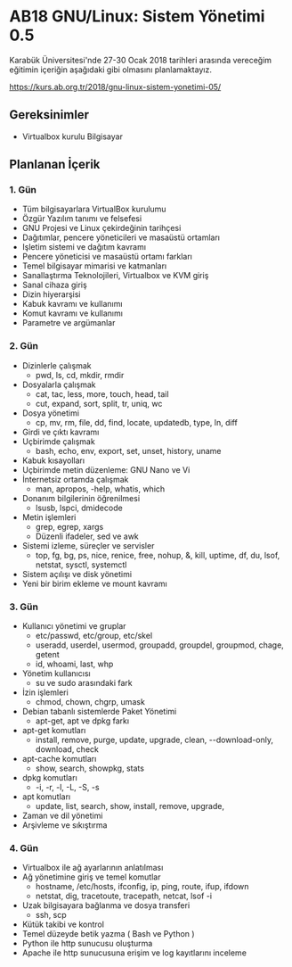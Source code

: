# AB18 GNU/Linux: Sistem Yönetimi 0.5
Karabük Üniversitesi'nde 27-30 Ocak 2018 tarihleri arasında vereceğim eğitimin içeriğin aşağıdaki gibi olmasını planlamaktayız.

https://kurs.ab.org.tr/2018/gnu-linux-sistem-yonetimi-05/

## Gereksinimler
* Virtualbox kurulu Bilgisayar


## Planlanan İçerik
### 1. Gün
* Tüm bilgisayarlara VirtualBox kurulumu
* Özgür Yazılım tanımı ve felsefesi
* GNU Projesi ve Linux çekirdeğinin tarihçesi
* Dağıtımlar, pencere yöneticileri ve masaüstü ortamları
* Işletim sistemi ve dağıtım kavramı
* Pencere yöneticisi ve masaüstü ortamı farkları
* Temel bilgisayar mimarisi ve katmanları
* Sanallaştırma Teknolojileri, Virtualbox ve KVM giriş
* Sanal cihaza giriş
* Dizin hiyerarşisi
* Kabuk kavramı ve kullanımı
* Komut kavramı ve kullanımı
* Parametre ve argümanlar

### 2. Gün
* Dizinlerle çalışmak
  * pwd, ls, cd, mkdir, rmdir
* Dosyalarla çalışmak
  * cat, tac, less, more, touch, head, tail
  * cut, expand, sort, split, tr, uniq, wc
* Dosya yönetimi
  * cp, mv, rm, file, dd, find, locate, updatedb, type, ln, diff
* Girdi ve çıktı kavramı
* Uçbirimde çalışmak
  * bash, echo, env, export, set, unset, history, uname 
* Kabuk kısayolları
* Uçbirimde metin düzenleme: GNU Nano ve Vi
* İnternetsiz ortamda çalışmak
  * man, apropos, -help, whatis, which
* Donanım bilgilerinin öğrenilmesi
  * lsusb, lspci, dmidecode
* Metin işlemleri
  * grep, egrep, xargs
  * Düzenli ifadeler, sed ve awk
* Sistemi izleme, süreçler ve servisler
  * top, fg, bg, ps, nice, renice, free, nohup, &, kill, uptime, df, du, lsof, netstat, sysctl, systemctl
* Sistem açılışı ve disk yönetimi
* Yeni bir birim ekleme ve mount kavramı

### 3. Gün
* Kullanıcı yönetimi ve gruplar
  * etc/passwd, etc/group, etc/skel
  * useradd, userdel, usermod, groupadd, groupdel, groupmod, chage, getent
  * id, whoami, last, whp
* Yönetim kullanıcısı
  * su ve sudo arasındaki fark
* İzin işlemleri
  * chmod, chown, chgrp, umask
* Debian tabanlı sistemlerde Paket Yönetimi
  * apt-get, apt ve dpkg farkı
* apt-get komutları 
  * install, remove, purge, update, upgrade, clean, --download-only, download, check
* apt-cache komutları 
  * show, search, showpkg, stats
* dpkg komutları 
  * -i, -r, -l, -L, -S, -s
* apt komutları 
  * update, list, search, show, install, remove, upgrade, 
* Zaman ve dil yönetimi
* Arşivleme ve sıkıştırma

### 4. Gün
* Virtualbox ile ağ ayarlarının anlatılması
* Ağ yönetimine giriş ve temel komutlar
  * hostname, /etc/hosts, ifconfig, ip, ping, route, ifup, ifdown
  * netstat, dig, tracetoute, tracepath, netcat, lsof -i
* Uzak bilgisayara bağlanma ve dosya transferi
  * ssh, scp 
* Kütük takibi ve kontrol
* Temel düzeyde betik yazma ( Bash ve Python )
* Python ile http sunucusu oluşturma
* Apache ile http sunucusuna erişim ve log kayıtlarını inceleme
